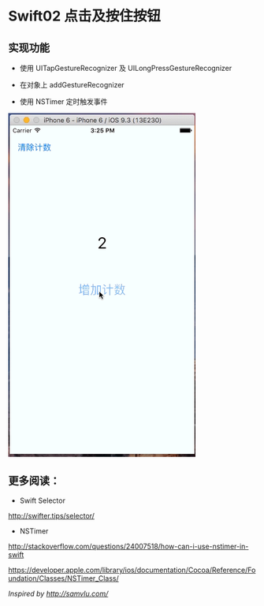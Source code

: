 # Swift02 点击及按住按钮


## 实现功能

- 使用 UITapGestureRecognizer 及 UILongPressGestureRecognizer

- 在对象上 addGestureRecognizer 

- 使用 NSTimer 定时触发事件　





![Preview](https://raw.githubusercontent.com/shinwood/Swift02-tap-hold-counter/master/02-tap-hold-counter.gif)

## 更多阅读：

- Swift Selector

http://swifter.tips/selector/

- NSTimer

http://stackoverflow.com/questions/24007518/how-can-i-use-nstimer-in-swift

https://developer.apple.com/library/ios/documentation/Cocoa/Reference/Foundation/Classes/NSTimer_Class/



*Inspired by http://samvlu.com/*